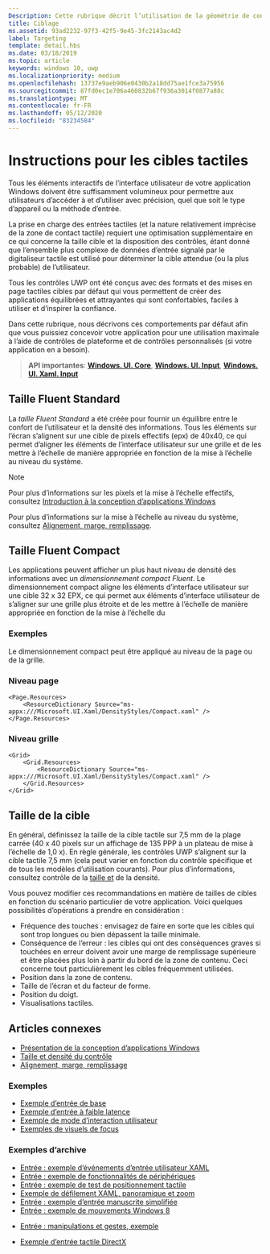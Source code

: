 ```yaml
---
Description: Cette rubrique décrit l’utilisation de la géométrie de contact pour le ciblage tactile et indique les meilleures pratiques de ciblage dans les applications Windows Runtime.
title: Ciblage
ms.assetid: 93ad2232-97f3-42f5-9e45-3fc2143ac4d2
label: Targeting
template: detail.hbs
ms.date: 03/18/2019
ms.topic: article
keywords: windows 10, uwp
ms.localizationpriority: medium
ms.openlocfilehash: 13737e9aeb906e0430b2a18dd75ae1fce3a75956
ms.sourcegitcommit: 87fd0ec1e706a460832b67f936a3014f0877a88c
ms.translationtype: MT
ms.contentlocale: fr-FR
ms.lasthandoff: 05/12/2020
ms.locfileid: "83234584"
---
```

# <a name="guidelines-for-touch-targets"></a>Instructions pour les cibles tactiles

Tous les éléments interactifs de l’interface utilisateur de votre application Windows doivent être suffisamment volumineux pour permettre aux utilisateurs d’accéder à et d’utiliser avec précision, quel que soit le type d’appareil ou la méthode d’entrée.

La prise en charge des entrées tactiles (et la nature relativement imprécise de la zone de contact tactile) requiert une optimisation supplémentaire en ce qui concerne la taille cible et la disposition des contrôles, étant donné que l’ensemble plus complexe de données d’entrée signalé par le digitaliseur tactile est utilisé pour déterminer la cible attendue (ou la plus probable) de l’utilisateur.

Tous les contrôles UWP ont été conçus avec des formats et des mises en page tactiles cibles par défaut qui vous permettent de créer des applications équilibrées et attrayantes qui sont confortables, faciles à utiliser et d’inspirer la confiance.

Dans cette rubrique, nous décrivons ces comportements par défaut afin que vous puissiez concevoir votre application pour une utilisation maximale à l’aide de contrôles de plateforme et de contrôles personnalisés (si votre application en a besoin).

> **API importantes**: [**Windows. UI. Core**](https://docs.microsoft.com/uwp/api/Windows.UI.Core), [**Windows. UI. Input**](https://docs.microsoft.com/uwp/api/Windows.UI.Input), [**Windows. UI. Xaml. Input**](https://docs.microsoft.com/uwp/api/Windows.UI.Xaml.Input)

## <a name="fluent-standard-sizing"></a>Taille Fluent Standard

La *taille Fluent Standard* a été créée pour fournir un équilibre entre le confort de l’utilisateur et la densité des informations. Tous les éléments sur l’écran s’alignent sur une cible de pixels effectifs (epx) de 40x40, ce qui permet d’aligner les éléments de l’interface utilisateur sur une grille et de les mettre à l’échelle de manière appropriée en fonction de la mise à l’échelle au niveau du système.

> [!NOTE]
> Pour plus d’informations sur les pixels et la mise à l’échelle effectifs, consultez [Introduction à la conception d’applications Windows](../basics/design-and-ui-intro.md#effective-pixels-and-scaling)
>
> Pour plus d’informations sur la mise à l’échelle au niveau du système, consultez [Alignement, marge, remplissage](../layout/alignment-margin-padding.md).

## <a name="fluent-compact-sizing"></a>Taille Fluent Compact

Les applications peuvent afficher un plus haut niveau de densité des informations avec un *dimensionnement compact Fluent*. Le dimensionnement compact aligne les éléments d’interface utilisateur sur une cible 32 x 32 EPX, ce qui permet aux éléments d’interface utilisateur de s’aligner sur une grille plus étroite et de les mettre à l’échelle de manière appropriée en fonction de la mise à l’échelle du

### <a name="examples"></a>Exemples

Le dimensionnement compact peut être appliqué au niveau de la page ou de la grille.

### <a name="page-level"></a>Niveau page

```xaml
<Page.Resources>
    <ResourceDictionary Source="ms-appx:///Microsoft.UI.Xaml/DensityStyles/Compact.xaml" />
</Page.Resources>
```

### <a name="grid-level"></a>Niveau grille

```xaml
<Grid>
    <Grid.Resources>
        <ResourceDictionary Source="ms-appx:///Microsoft.UI.Xaml/DensityStyles/Compact.xaml" />
    </Grid.Resources>
</Grid>
```

## <a name="target-size"></a>Taille de la cible

En général, définissez la taille de la cible tactile sur 7,5 mm de la plage carrée (40 x 40 pixels sur un affichage de 135 PPP à un plateau de mise à l’échelle de 1,0 x). En règle générale, les contrôles UWP s’alignent sur la cible tactile 7,5 mm (cela peut varier en fonction du contrôle spécifique et de tous les modèles d’utilisation courants). Pour plus d’informations, consultez contrôle de la [taille et](../style/spacing.md) de la densité.

Vous pouvez modifier ces recommandations en matière de tailles de cibles en fonction du scénario particulier de votre application. Voici quelques possibilités d’opérations à prendre en considération :

- Fréquence des touches : envisagez de faire en sorte que les cibles qui sont trop longues ou bien dépassent la taille minimale.
- Conséquence de l’erreur : les cibles qui ont des conséquences graves si touchées en erreur doivent avoir une marge de remplissage supérieure et être placées plus loin à partir du bord de la zone de contenu. Ceci concerne tout particulièrement les cibles fréquemment utilisées.
- Position dans la zone de contenu.
- Taille de l’écran et du facteur de forme.
- Position du doigt.
- Visualisations tactiles.

## <a name="related-articles"></a>Articles connexes

- [Présentation de la conception d’applications Windows](../basics/design-and-ui-intro.md)
- [Taille et densité du contrôle](../style/spacing.md)
- [Alignement, marge, remplissage](../layout/alignment-margin-padding.md)

### <a name="samples"></a>Exemples

- [Exemple d’entrée de base](https://github.com/Microsoft/Windows-universal-samples/tree/master/Samples/BasicInput)
- [Exemple d’entrée à faible latence](https://github.com/Microsoft/Windows-universal-samples/tree/master/Samples/LowLatencyInput)
- [Exemple de mode d’interaction utilisateur](https://github.com/Microsoft/Windows-universal-samples/tree/master/Samples/UserInteractionMode)
- [Exemples de visuels de focus](https://github.com/Microsoft/Windows-universal-samples/tree/master/Samples/XamlFocusVisuals)

### <a name="archive-samples"></a>Exemples d’archive

- [Entrée : exemple d’événements d’entrée utilisateur XAML](https://github.com/microsoftarchive/msdn-code-gallery-microsoft/tree/411c271e537727d737a53fa2cbe99eaecac00cc0/Official%20Windows%20Platform%20Sample/Input%20XAML%20user%20input%20events%20sample)
- [Entrée : exemple de fonctionnalités de périphériques](https://github.com/microsoftarchive/msdn-code-gallery-microsoft/tree/411c271e537727d737a53fa2cbe99eaecac00cc0/Official%20Windows%20Platform%20Sample/Windows%208%20app%20samples/%5BC%23%5D-Windows%208%20app%20samples/C%23/Windows%208%20app%20samples/Input%20Device%20capabilities%20sample%20(Windows%208))
- [Entrée : exemple de test de positionnement tactile](https://github.com/microsoftarchive/msdn-code-gallery-microsoft/tree/411c271e537727d737a53fa2cbe99eaecac00cc0/Official%20Windows%20Platform%20Sample/Windows%208%20desktop%20samples/%5BC%2B%2B%5D-Windows%208%20desktop%20samples/C%2B%2B/Windows%208%20desktop%20samples/Input%20Touch%20hit%20testing%20sample)
- [Exemple de défilement XAML, panoramique et zoom](https://github.com/microsoftarchive/msdn-code-gallery-microsoft/tree/411c271e537727d737a53fa2cbe99eaecac00cc0/Official%20Windows%20Platform%20Sample/Universal%20Windows%20app%20samples/111487-Universal%20Windows%20app%20samples/XAML%20scrolling%2C%20panning%2C%20and%20zooming%20sample)
- [Entrée : exemple d’entrée manuscrite simplifiée](https://github.com/microsoftarchive/msdn-code-gallery-microsoft/tree/411c271e537727d737a53fa2cbe99eaecac00cc0/Official%20Windows%20Platform%20Sample/Input%20Simplified%20ink%20sample)
- [Entrée : exemple de mouvements Windows 8](https://docs.microsoft.com/samples/browse/?redirectedfrom=MSDN-samples)
* [Entrée : manipulations et gestes, exemple](https://github.com/microsoftarchive/msdn-code-gallery-microsoft/tree/411c271e537727d737a53fa2cbe99eaecac00cc0/Official%20Windows%20Platform%20Sample/Input%20Gestures%20and%20manipulations%20with%20GestureRecognizer)
- [Exemple d’entrée tactile DirectX](https://github.com/microsoftarchive/msdn-code-gallery-microsoft/tree/411c271e537727d737a53fa2cbe99eaecac00cc0/Official%20Windows%20Platform%20Sample/Windows%208%20app%20samples/%5BC%2B%2B%5D-Windows%208%20app%20samples/C%2B%2B/Windows%208%20app%20samples/DirectX%20touch%20input%20sample%20(Windows%208))
